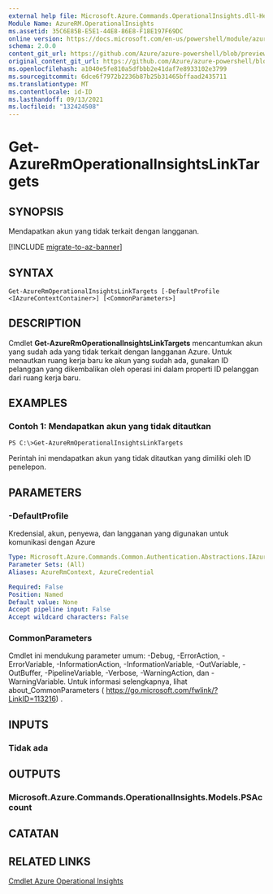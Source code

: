 ```yaml
---
external help file: Microsoft.Azure.Commands.OperationalInsights.dll-Help.xml
Module Name: AzureRM.OperationalInsights
ms.assetid: 35C6E85B-E5E1-44E8-86E8-F18E197F69DC
online version: https://docs.microsoft.com/en-us/powershell/module/azurerm.operationalinsights/get-azurermoperationalinsightslinktargets
schema: 2.0.0
content_git_url: https://github.com/Azure/azure-powershell/blob/preview/src/ResourceManager/OperationalInsights/Commands.OperationalInsights/help/Get-AzureRmOperationalInsightsLinkTargets.md
original_content_git_url: https://github.com/Azure/azure-powershell/blob/preview/src/ResourceManager/OperationalInsights/Commands.OperationalInsights/help/Get-AzureRmOperationalInsightsLinkTargets.md
ms.openlocfilehash: a1040e5fe810a5dfbbb2e41daf7e8933102e3799
ms.sourcegitcommit: 6dce6f7972b2236b87b25b31465bffaad2435711
ms.translationtype: MT
ms.contentlocale: id-ID
ms.lasthandoff: 09/13/2021
ms.locfileid: "132424508"
---
```

# Get-AzureRmOperationalInsightsLinkTargets

## SYNOPSIS
Mendapatkan akun yang tidak terkait dengan langganan.

[!INCLUDE [migrate-to-az-banner](../../includes/migrate-to-az-banner.md)]

## SYNTAX

```
Get-AzureRmOperationalInsightsLinkTargets [-DefaultProfile <IAzureContextContainer>] [<CommonParameters>]
```

## DESCRIPTION
Cmdlet **Get-AzureRmOperationalInsightsLinkTargets** mencantumkan akun yang sudah ada yang tidak terkait dengan langganan Azure.
Untuk menautkan ruang kerja baru ke akun yang sudah ada, gunakan ID pelanggan yang dikembalikan oleh operasi ini dalam properti ID pelanggan dari ruang kerja baru.

## EXAMPLES

### Contoh 1: Mendapatkan akun yang tidak ditautkan
```
PS C:\>Get-AzureRmOperationalInsightsLinkTargets
```

Perintah ini mendapatkan akun yang tidak ditautkan yang dimiliki oleh ID penelepon.

## PARAMETERS

### -DefaultProfile
Kredensial, akun, penyewa, dan langganan yang digunakan untuk komunikasi dengan Azure

```yaml
Type: Microsoft.Azure.Commands.Common.Authentication.Abstractions.IAzureContextContainer
Parameter Sets: (All)
Aliases: AzureRmContext, AzureCredential

Required: False
Position: Named
Default value: None
Accept pipeline input: False
Accept wildcard characters: False
```

### CommonParameters
Cmdlet ini mendukung parameter umum: -Debug, -ErrorAction, -ErrorVariable, -InformationAction, -InformationVariable, -OutVariable, -OutBuffer, -PipelineVariable, -Verbose, -WarningAction, dan -WarningVariable. Untuk informasi selengkapnya, lihat about_CommonParameters ( https://go.microsoft.com/fwlink/?LinkID=113216) .

## INPUTS

### Tidak ada

## OUTPUTS

### Microsoft.Azure.Commands.OperationalInsights.Models.PSAccount

## CATATAN

## RELATED LINKS

[Cmdlet Azure Operational Insights](./AzureRM.OperationalInsights.md)


